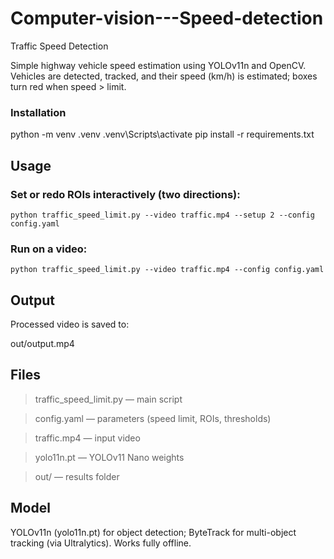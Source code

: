 # Computer-vision---Speed-detection
Traffic Speed Detection

Simple highway vehicle speed estimation using YOLOv11n and OpenCV. Vehicles are detected, tracked, and their speed (km/h) is estimated; boxes turn red when speed > limit.

### Installation
python -m venv .venv
.venv\Scripts\activate
pip install -r requirements.txt

## Usage


### Set or redo ROIs interactively (two directions):
```
python traffic_speed_limit.py --video traffic.mp4 --setup 2 --config config.yaml
```
### Run on a video:
```
python traffic_speed_limit.py --video traffic.mp4 --config config.yaml
```


## Output

Processed video is saved to:

out/output.mp4

## Files

> traffic_speed_limit.py — main script

> config.yaml — parameters (speed limit, ROIs, thresholds)

> traffic.mp4 — input video

> yolo11n.pt — YOLOv11 Nano weights

> out/ — results folder

## Model

YOLOv11n (yolo11n.pt) for object detection; ByteTrack for multi-object tracking (via Ultralytics). Works fully offline.

